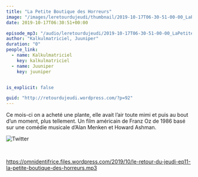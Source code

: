 ```yaml
---
title: "La Petite Boutique des Horreurs"
image: "/images/leretourdujeudi/thumbnail/2019-10-17T06-30-51-00-00_LaPetiteBoutiquedesHorreurs.jpg"
date: 2019-10-17T06:30:51+00:00

episode_mp3: "/audio/leretourdujeudi/2019-10-17T06-30-51-00-00_LaPetiteBoutiquedesHorreurs.mp3"
author: "Kalkulmatriciel, Juuniper"
duration: "0"
people_link: 
  - name: Kalkulmatriciel
    key: kalkulmatriciel
  - name: Juuniper
    key: juuniper


is_explicit: false

guid: "http://retourdujeudi.wordpress.com/?p=92"
---
```


<PodcastHeader/>

<!-- ECRIRE LA DESCRIPTION DE L'EPISODE SOUS CETTE LIGNE -->
<p>Ce mois-ci on a acheté une plante, elle avait l’air toute mimi et puis au bout d’un moment, plus tellement. Un film américain de Franz Oz de 1986 basé sur une comédie musicale d’Alan Menken et Howard Ashman.</p>
<p><img src="/resources/leretourdujeudi/2019-10-17T06-30-51-00-00_LaPetiteBoutiquedesHorreurs/twitter.jpg" alt="Twitter"></p>
<p>&nbsp;</p>
<p><a href="https://omnidentifrice.files.wordpress.com/2019/10/le-retour-du-jeudi-ep11-la-petite-boutique-des-horreurs.mp3" rel="nofollow">https://omnidentifrice.files.wordpress.com/2019/10/le-retour-du-jeudi-ep11-la-petite-boutique-des-horreurs.mp3</a></p>
<p>&nbsp;</p>


